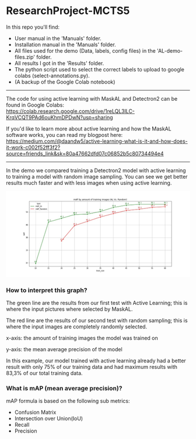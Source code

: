 # ResearchProject-MCTS5

In this repo you'll find:

- User manual in the 'Manuals' folder.
- Installation manual in the 'Manuals' folder.
- All files used for the demo (Data, labels, config files) in the 'AL-demo-files.zip' folder.
- All results I got in the 'Results' folder.
- The python script used to select the correct labels to upload to google colabs (select-annotations.py).
- (A backup of the Google Colab notebook)


---


The code for using active learning with MaskAL and Detectron2 can be found in Google Colabs:
https://colab.research.google.com/drive/1reLQL3lLC-KrqVCQT9PAd6ouKhmDPDwN?usp=sharing

If you'd like to learn more about active learning and how the MaskAL software works, you can read my blogpost here:
https://medium.com/@daandw5/active-learning-what-is-it-and-how-does-it-work-c002f52ff3f2?source=friends_link&sk=80a47662dfd07c06852b5c80734494e4


---


In the demo we compared training a Detectron2 model with active learning to training a model with random image sampling. 
You can see we get better results much faster and with less images when using active learning.

![maskAL_graph](./Results/Plot_AL_vs_Random.jpg?raw=true)

### How to interpret this graph?
The green line are the results from our first test with Active Learning;
this is where the input pictures where selected by MaskAL.

The red line are the results of our second test with random sampling;
this is where the input images are completely randomly selected.

x-axis: the amount of training images the model was trained on

y-axis: the mean average precision of the model

In this example, our model trained with active learning already had a better result with only 75% of our training data and had maximum results with 83,3% of our total training data.



### What is mAP (mean average precision)?
mAP formula is based on the following sub metrics:

- Confusion Matrix
- Intersection over Union(IoU)
- Recall
- Precision
